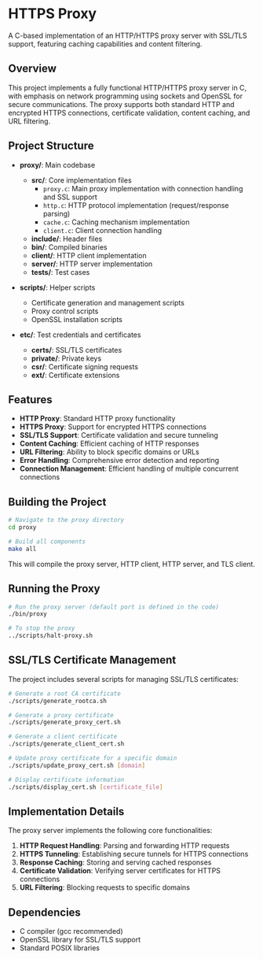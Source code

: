 # HTTPS Proxy

A C-based implementation of an HTTP/HTTPS proxy server with SSL/TLS support, featuring caching capabilities and content filtering.

## Overview

This project implements a fully functional HTTP/HTTPS proxy server in C, with emphasis on network programming using sockets and OpenSSL for secure communications. The proxy supports both standard HTTP and encrypted HTTPS connections, certificate validation, content caching, and URL filtering.

## Project Structure

- **proxy/**: Main codebase
  - **src/**: Core implementation files
    - `proxy.c`: Main proxy implementation with connection handling and SSL support
    - `http.c`: HTTP protocol implementation (request/response parsing)
    - `cache.c`: Caching mechanism implementation
    - `client.c`: Client connection handling
  - **include/**: Header files
  - **bin/**: Compiled binaries
  - **client/**: HTTP client implementation
  - **server/**: HTTP server implementation
  - **tests/**: Test cases

- **scripts/**: Helper scripts
  - Certificate generation and management scripts
  - Proxy control scripts
  - OpenSSL installation scripts

- **etc/**: Test credentials and certificates
  - **certs/**: SSL/TLS certificates
  - **private/**: Private keys
  - **csr/**: Certificate signing requests
  - **ext/**: Certificate extensions

## Features

- **HTTP Proxy**: Standard HTTP proxy functionality
- **HTTPS Proxy**: Support for encrypted HTTPS connections
- **SSL/TLS Support**: Certificate validation and secure tunneling
- **Content Caching**: Efficient caching of HTTP responses
- **URL Filtering**: Ability to block specific domains or URLs
- **Error Handling**: Comprehensive error detection and reporting
- **Connection Management**: Efficient handling of multiple concurrent connections

## Building the Project

```bash
# Navigate to the proxy directory
cd proxy

# Build all components
make all
```

This will compile the proxy server, HTTP client, HTTP server, and TLS client.

## Running the Proxy

```bash
# Run the proxy server (default port is defined in the code)
./bin/proxy

# To stop the proxy
../scripts/halt-proxy.sh
```

## SSL/TLS Certificate Management

The project includes several scripts for managing SSL/TLS certificates:

```bash
# Generate a root CA certificate
./scripts/generate_rootca.sh

# Generate a proxy certificate
./scripts/generate_proxy_cert.sh

# Generate a client certificate
./scripts/generate_client_cert.sh

# Update proxy certificate for a specific domain
./scripts/update_proxy_cert.sh [domain]

# Display certificate information
./scripts/display_cert.sh [certificate_file]
```

## Implementation Details

The proxy server implements the following core functionalities:

1. **HTTP Request Handling**: Parsing and forwarding HTTP requests
2. **HTTPS Tunneling**: Establishing secure tunnels for HTTPS connections
3. **Response Caching**: Storing and serving cached responses
4. **Certificate Validation**: Verifying server certificates for HTTPS connections
5. **URL Filtering**: Blocking requests to specific domains

## Dependencies

- C compiler (gcc recommended)
- OpenSSL library for SSL/TLS support
- Standard POSIX libraries
